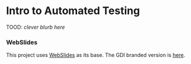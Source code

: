 # Intro to Automated Testing
TOOD: _clever blurb here_

### WebSlides
This project uses [WebSlides](https://github.com/webslides/WebSlides) as its base. The GDI branded version is [here](https://github.com/cschirf/gdi-webslides-base-distro).
